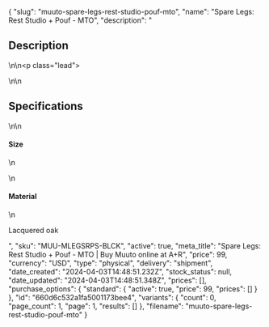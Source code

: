 {
  "slug": "muuto-spare-legs-rest-studio-pouf-mto",
  "name": "Spare Legs: Rest Studio + Pouf - MTO",
  "description": "<h2>Description</h2>\n<!-- split -->\n<p class=\"lead\"> </p>\n<!-- split -->\n<h2>Specifications</h2>\n<!-- split -->\n<h4>Size</h4>\n<p> </p>\n<h4>Material</h4>\n<p>Lacquered oak</p>",
  "sku": "MUU-MLEGSRPS-BLCK",
  "active": true,
  "meta_title": "Spare Legs: Rest Studio + Pouf - MTO | Buy Muuto online at A+R",
  "price": 99,
  "currency": "USD",
  "type": "physical",
  "delivery": "shipment",
  "date_created": "2024-04-03T14:48:51.232Z",
  "stock_status": null,
  "date_updated": "2024-04-03T14:48:51.348Z",
  "prices": [],
  "purchase_options": {
    "standard": {
      "active": true,
      "price": 99,
      "prices": []
    }
  },
  "id": "660d6c532a1fa5001173bee4",
  "variants": {
    "count": 0,
    "page_count": 1,
    "page": 1,
    "results": []
  },
  "filename": "muuto-spare-legs-rest-studio-pouf-mto"
}
